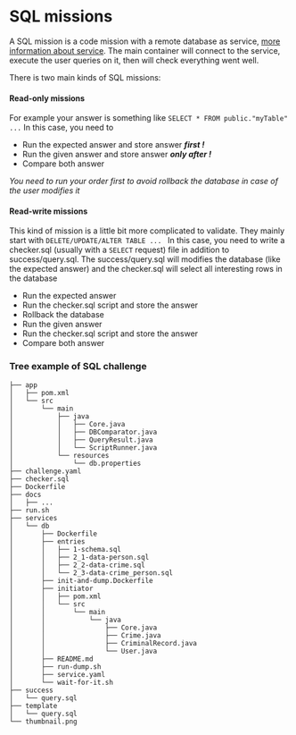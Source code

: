 # SQL missions
A SQL mission is a code mission with a remote database as service, [more information about service](../multi-service-missions).
The main container will connect to the service, execute the user queries on it, then will check everything
went well.

There is two main kinds of SQL missions:

#### Read-only missions
For example your answer is something like
```SELECT * FROM public."myTable" ...```
In this case, you need to 
* Run the expected answer and store answer _**first !**_
* Run the given answer and store answer _**only after !**_
* Compare both answer

_You need to run your order first to avoid rollback the database in case of the user modifies it_


#### Read-write missions
This kind of mission is a little bit more complicated to validate. They mainly start with 
```DELETE/UPDATE/ALTER TABLE ... ```
In this case, you need to write a checker.sql (usually with a ```SELECT``` request) file in addition to success/query.sql. 
The success/query.sql will modifies the database (like the expected answer) and the checker.sql will select all interesting rows in the database

* Run the expected answer
* Run the checker.sql script and store the answer
* Rollback the database
* Run the given answer
* Run the checker.sql script and store the answer
* Compare both answer



### Tree example of SQL challenge
```
├── app
│   ├── pom.xml
│   └── src
│       └── main
│           ├── java
│           │   ├── Core.java
│           │   ├── DBComparator.java
│           │   ├── QueryResult.java
│           │   └── ScriptRunner.java
│           └── resources
│               └── db.properties
├── challenge.yaml
├── checker.sql
├── Dockerfile
├── docs
│   ├── ...
├── run.sh
├── services
│   └── db
│       ├── Dockerfile
│       ├── entries
│       │   ├── 1-schema.sql
│       │   ├── 2_1-data-person.sql
│       │   ├── 2_2-data-crime.sql
│       │   └── 2_3-data-crime_person.sql
│       ├── init-and-dump.Dockerfile
│       ├── initiator
│       │   ├── pom.xml
│       │   └── src
│       │       └── main
│       │           └── java
│       │               ├── Core.java
│       │               ├── Crime.java
│       │               ├── CriminalRecord.java
│       │               └── User.java
│       ├── README.md
│       ├── run-dump.sh
│       ├── service.yaml
│       └── wait-for-it.sh
├── success
│   └── query.sql
├── template
│   └── query.sql
└── thumbnail.png
```